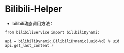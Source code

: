 # Bilibili-Helper

* bilibili动态调用方法：

```python3
from bilibiliService import bilibiliDynamic

api = bilibiliDynamic.BilibiliDynamic(uuid=%d) % uid
api.get_last_content()
```
